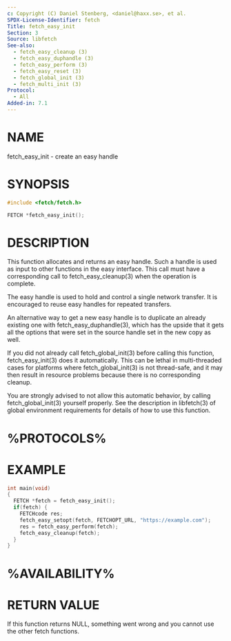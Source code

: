 ```yaml
---
c: Copyright (C) Daniel Stenberg, <daniel@haxx.se>, et al.
SPDX-License-Identifier: fetch
Title: fetch_easy_init
Section: 3
Source: libfetch
See-also:
  - fetch_easy_cleanup (3)
  - fetch_easy_duphandle (3)
  - fetch_easy_perform (3)
  - fetch_easy_reset (3)
  - fetch_global_init (3)
  - fetch_multi_init (3)
Protocol:
  - All
Added-in: 7.1
---
```


# NAME

fetch_easy_init - create an easy handle

# SYNOPSIS

~~~c
#include <fetch/fetch.h>

FETCH *fetch_easy_init();
~~~

# DESCRIPTION

This function allocates and returns an easy handle. Such a handle is used as
input to other functions in the easy interface. This call must have a
corresponding call to fetch_easy_cleanup(3) when the operation is complete.

The easy handle is used to hold and control a single network transfer. It is
encouraged to reuse easy handles for repeated transfers.

An alternative way to get a new easy handle is to duplicate an already
existing one with fetch_easy_duphandle(3), which has the upside that it gets
all the options that were set in the source handle set in the new copy as
well.

If you did not already call fetch_global_init(3) before calling this function,
fetch_easy_init(3) does it automatically. This can be lethal in multi-threaded
cases for platforms where fetch_global_init(3) is not thread-safe, and it may
then result in resource problems because there is no corresponding cleanup.

You are strongly advised to not allow this automatic behavior, by calling
fetch_global_init(3) yourself properly. See the description in libfetch(3) of
global environment requirements for details of how to use this function.

# %PROTOCOLS%

# EXAMPLE

~~~c
int main(void)
{
  FETCH *fetch = fetch_easy_init();
  if(fetch) {
    FETCHcode res;
    fetch_easy_setopt(fetch, FETCHOPT_URL, "https://example.com");
    res = fetch_easy_perform(fetch);
    fetch_easy_cleanup(fetch);
  }
}
~~~

# %AVAILABILITY%

# RETURN VALUE

If this function returns NULL, something went wrong and you cannot use the
other fetch functions.
